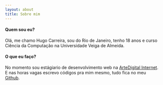 ```yaml
---
layout: about
title: Sobre mim
---
```


#### Quem sou eu?
Olá, me chamo Hugo Carreira, sou do Rio de Janeiro, tenho 18 anos e curso Ciência da Computação na Universidade Veiga de Almeida.

#### O que eu faço?
No momento sou estágiario de desenvolvimento web na [ArteDigital Internet](http://www.artedigitalinternet.com.br). E nas horas vagas escrevo códigos pra mim mesmo, tudo fica no meu [Github](http://github.com/hugocarreira).